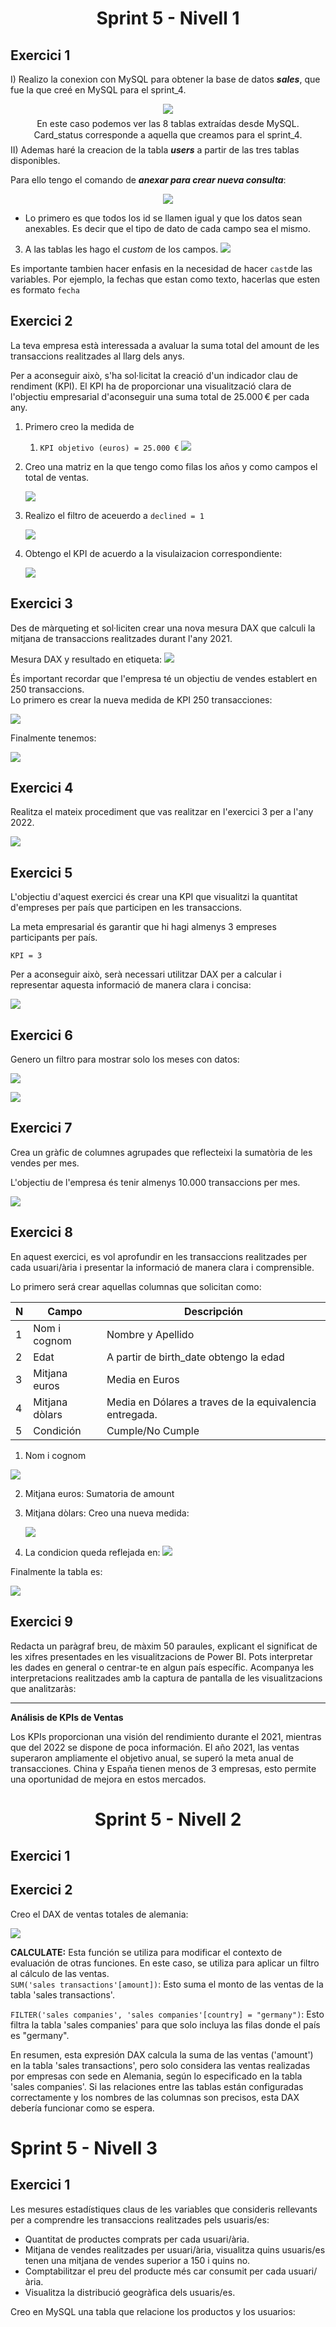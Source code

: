 <center><h1>Sprint 5 - Nivell 1</h1></center>

## Exercici 1

I) Realizo la conexion con MySQL para obtener la base de datos ***sales***, que fue la que creé en MySQL para el sprint_4.

<center>        

![](files_sprint_5/S5N1.png)        

</center>     


<center>
    <p style="line-height: 0.25;">En este caso podemos ver las 8 tablas extraídas desde MySQL.</p> 
    <p style="line-height: 0.25;">Card_status corresponde a aquella que creamos para el sprint_4.</p>
</center>

II) Ademas haré la creacion de la tabla ***users*** a partir de las tres tablas disponibles.

Para ello tengo el comando de ***anexar para crear nueva consulta***:
<center>  

![](files_sprint_5/S5N1b.png)

</center> 

- Lo primero es que todos los id se llamen igual y que los datos sean anexables. Es decir que el tipo de dato de cada campo sea el mismo. 

3. A las tablas les hago el *custom* de los campos.
![](files_sprint_5/S5N1c.png)

Es importante tambien hacer enfasis en la necesidad de hacer `cast`de las variables. Por ejemplo, la fechas que estan como texto, hacerlas que esten es formato `fecha`

## Exercici 2

La teva empresa està interessada a avaluar la suma total del amount de les transaccions realitzades al llarg dels anys.     

Per a aconseguir això, s'ha sol·licitat la creació d'un indicador clau de rendiment (KPI). El KPI ha de proporcionar una visualització clara de l'objectiu empresarial d'aconseguir una suma total de 25.000 € per cada any.

1. Primero creo la medida de 
   1. `KPI objetivo (euros) = 25.000 €`
    ![](files_sprint_5/S5N1E2a1.png)

1. Creo una matriz en la que tengo como filas los años y como campos el total de ventas.

    ![](files_sprint_5/S5N1E2a.png)

3. Realizo el filtro de aceuerdo a `declined = 1`
   
    ![](files_sprint_5/S5N1E2c.png)
   
4. Obtengo el KPI de acuerdo a la visulaizacion correspondiente: 

    ![](files_sprint_5/S5N1E2b.png)


## Exercici 3

Des de màrqueting et sol·liciten crear una nova mesura DAX que calculi la mitjana de transaccions realitzades durant l'any 2021. 

Mesura DAX  y resultado en etiqueta: 
    ![](files_sprint_5/S5N1E3a.png)


És important recordar que l'empresa té un objectiu de vendes establert en 250 transaccions.     
Lo primero es crear la nueva medida de KPI 250 transacciones:

![](files_sprint_5/S5N1E3b.png)

Finalmente tenemos: 

![](files_sprint_5/S5N1E3c.png)


## Exercici 4
Realitza el mateix procediment que vas realitzar en l'exercici 3 per a l'any 2022.

![](files_sprint_5/S5N1E4a.png)


## Exercici 5

L'objectiu d'aquest exercici és crear una KPI que visualitzi la quantitat d'empreses per país que participen en les transaccions.       

La meta empresarial és garantir que hi hagi almenys 3 empreses participants per país.    

`KPI = 3`

Per a aconseguir això, serà necessari utilitzar DAX per a calcular i representar aquesta informació de manera clara i concisa: 

![](files_sprint_5/S5N1E5a.png)


## Exercici 6


Genero un filtro para mostrar solo los meses con datos:

![](files_sprint_5/S5N1E6a.png)


![](files_sprint_5/S5N1E6b.png)


## Exercici 7

Crea un gràfic de columnes agrupades que reflecteixi la sumatòria de les vendes per mes.        

L'objectiu de l'empresa és tenir almenys 10.000 transaccions per mes.

![](files_sprint_5/S5N1E7a.png)


## Exercici 8

En aquest exercici, es vol aprofundir en les transaccions realitzades per cada usuari/ària i presentar la informació de manera clara i comprensible. 

Lo primero será crear aquellas columnas que solicitan como:

| N | Campo            | Descripción                                             |
|---|------------------|---------------------------------------------------------|
| 1 | Nom i cognom     | Nombre y Apellido                                       |
| 2 | Edat             | A partir de birth_date obtengo la edad                  |
| 3 | Mitjana euros    | Media en Euros                                          |
| 4 | Mitjana dòlars   | Media en Dólares a traves de la equivalencia entregada. |
| 5 | Condición        | Cumple/No Cumple                                        |


1. Nom i cognom

![](files_sprint_5/S5N1E8a.png)

2. Mitjana euros: Sumatoria de amount
   
3. Mitjana dòlars: Creo una nueva medida:
   
   ![](files_sprint_5/S5N1E8b.png)

4.  La condicion queda reflejada en:
   ![](files_sprint_5/S5N1E8c.png)

   Finalmente la tabla es:

   ![](files_sprint_5/S5N1E8d.png)


## Exercici 9
Redacta un paràgraf breu, de màxim 50 paraules, explicant el significat de les xifres presentades en les visualitzacions de Power BI. Pots interpretar les dades en general o centrar-te en algun país específic. Acompanya les interpretacions realitzades amb la captura de pantalla de les visualitzacions que analitzaràs:

---
**Análisis de KPIs de Ventas**

Los KPIs proporcionan una visión del rendimiento durante el 2021, mientras que del 2022 se dispone de poca información. El año 2021, las ventas superaron ampliamente el objetivo anual, se superó la meta anual de transacciones. China y España tienen menos de 3 empresas, esto permite una oportunidad de mejora en estos mercados.


<center><h1>Sprint 5 - Nivell 2</h1></center>

## Exercici 1



## Exercici 2

Creo el DAX de ventas totales de alemania: 

![](files_sprint_5/S5N2E2a.png)

**CALCULATE:** Esta función se utiliza para modificar el contexto de evaluación de otras funciones. En este caso, se utiliza para aplicar un filtro al cálculo de las ventas.   
```SUM('sales transactions'[amount])```: Esto suma el monto de las ventas de la tabla 'sales transactions'.

```FILTER('sales companies', 'sales companies'[country] = "germany")```: Esto filtra la tabla 'sales companies' para que solo incluya las filas donde el país es "germany".

En resumen, esta expresión DAX calcula la suma de las ventas ('amount') en la tabla 'sales transactions', pero solo considera las ventas realizadas por empresas con sede en Alemania, según lo especificado en la tabla 'sales companies'. Si las relaciones entre las tablas están configuradas correctamente y los nombres de las columnas son precisos, esta DAX debería funcionar como se espera.


# Sprint 5 - Nivell 3
## Exercici 1

Les mesures estadístiques claus de les variables que consideris rellevants per a comprendre les transaccions realitzades pels usuaris/es: 
- Quantitat de productes comprats per cada usuari/ària.       
- Mitjana de vendes realitzades per usuari/ària, visualitza quins usuaris/es tenen una mitjana de vendes superior a 150 i quins no.
- Comptabilitzar el preu del producte més car consumit per cada usuari/ària.
- Visualitza la distribució geogràfica dels usuaris/es.


Creo en MySQL una tabla que relacione los productos y los usuarios:

[](files)
